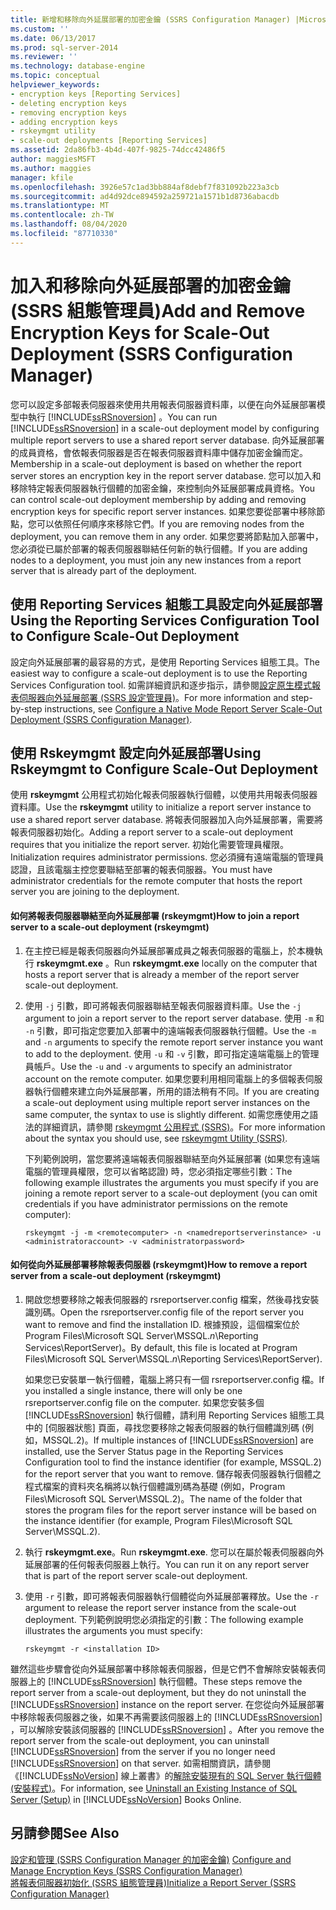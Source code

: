 ```yaml
---
title: 新增和移除向外延展部署的加密金鑰 (SSRS Configuration Manager) |Microsoft Docs
ms.custom: ''
ms.date: 06/13/2017
ms.prod: sql-server-2014
ms.reviewer: ''
ms.technology: database-engine
ms.topic: conceptual
helpviewer_keywords:
- encryption keys [Reporting Services]
- deleting encryption keys
- removing encryption keys
- adding encryption keys
- rskeymgmt utility
- scale-out deployments [Reporting Services]
ms.assetid: 2da86fb3-4b4d-407f-9825-74dcc42486f5
author: maggiesMSFT
ms.author: maggies
manager: kfile
ms.openlocfilehash: 3926e57c1ad3bb884af8debf7f831092b223a3cb
ms.sourcegitcommit: ad4d92dce894592a259721a1571b1d8736abacdb
ms.translationtype: MT
ms.contentlocale: zh-TW
ms.lasthandoff: 08/04/2020
ms.locfileid: "87710330"
---
```

# <a name="add-and-remove-encryption-keys-for-scale-out-deployment-ssrs-configuration-manager"></a><span data-ttu-id="fa5a4-102">加入和移除向外延展部署的加密金鑰 (SSRS 組態管理員)</span><span class="sxs-lookup"><span data-stu-id="fa5a4-102">Add and Remove Encryption Keys for Scale-Out Deployment (SSRS Configuration Manager)</span></span>
  <span data-ttu-id="fa5a4-103">您可以設定多部報表伺服器來使用共用報表伺服器資料庫，以便在向外延展部署模型中執行 [!INCLUDE[ssRSnoversion](../../includes/ssrsnoversion-md.md)] 。</span><span class="sxs-lookup"><span data-stu-id="fa5a4-103">You can run [!INCLUDE[ssRSnoversion](../../includes/ssrsnoversion-md.md)] in a scale-out deployment model by configuring multiple report servers to use a shared report server database.</span></span> <span data-ttu-id="fa5a4-104">向外延展部署的成員資格，會依報表伺服器是否在報表伺服器資料庫中儲存加密金鑰而定。</span><span class="sxs-lookup"><span data-stu-id="fa5a4-104">Membership in a scale-out deployment is based on whether the report server stores an encryption key in the report server database.</span></span> <span data-ttu-id="fa5a4-105">您可以加入和移除特定報表伺服器執行個體的加密金鑰，來控制向外延展部署成員資格。</span><span class="sxs-lookup"><span data-stu-id="fa5a4-105">You can control scale-out deployment membership by adding and removing encryption keys for specific report server instances.</span></span> <span data-ttu-id="fa5a4-106">如果您要從部署中移除節點，您可以依照任何順序來移除它們。</span><span class="sxs-lookup"><span data-stu-id="fa5a4-106">If you are removing nodes from the deployment, you can remove them in any order.</span></span> <span data-ttu-id="fa5a4-107">如果您要將節點加入部署中，您必須從已屬於部署的報表伺服器聯結任何新的執行個體。</span><span class="sxs-lookup"><span data-stu-id="fa5a4-107">If you are adding nodes to a deployment, you must join any new instances from a report server that is already part of the deployment.</span></span>  
  
## <a name="using-the-reporting-services-configuration-tool-to-configure-scale-out-deployment"></a><span data-ttu-id="fa5a4-108">使用 Reporting Services 組態工具設定向外延展部署</span><span class="sxs-lookup"><span data-stu-id="fa5a4-108">Using the Reporting Services Configuration Tool to Configure Scale-Out Deployment</span></span>  
 <span data-ttu-id="fa5a4-109">設定向外延展部署的最容易的方式，是使用 Reporting Services 組態工具。</span><span class="sxs-lookup"><span data-stu-id="fa5a4-109">The easiest way to configure a scale-out deployment is to use the Reporting Services Configuration tool.</span></span> <span data-ttu-id="fa5a4-110">如需詳細資訊和逐步指示，請參閱[設定原生模式報表伺服器向外延展部署 &#40;SSRS 設定管理員&#41;](configure-a-native-mode-report-server-scale-out-deployment.md)。</span><span class="sxs-lookup"><span data-stu-id="fa5a4-110">For more information and step-by-step instructions, see [Configure a Native Mode Report Server Scale-Out Deployment &#40;SSRS Configuration Manager&#41;](configure-a-native-mode-report-server-scale-out-deployment.md).</span></span>  
  
## <a name="using-rskeymgmt-to-configure-scale-out-deployment"></a><span data-ttu-id="fa5a4-111">使用 Rskeymgmt 設定向外延展部署</span><span class="sxs-lookup"><span data-stu-id="fa5a4-111">Using Rskeymgmt to Configure Scale-Out Deployment</span></span>  
 <span data-ttu-id="fa5a4-112">使用 **rskeymgmt** 公用程式初始化報表伺服器執行個體，以使用共用報表伺服器資料庫。</span><span class="sxs-lookup"><span data-stu-id="fa5a4-112">Use the **rskeymgmt** utility to initialize a report server instance to use a shared report server database.</span></span> <span data-ttu-id="fa5a4-113">將報表伺服器加入向外延展部署，需要將報表伺服器初始化。</span><span class="sxs-lookup"><span data-stu-id="fa5a4-113">Adding a report server to a scale-out deployment requires that you initialize the report server.</span></span> <span data-ttu-id="fa5a4-114">初始化需要管理員權限。</span><span class="sxs-lookup"><span data-stu-id="fa5a4-114">Initialization requires administrator permissions.</span></span> <span data-ttu-id="fa5a4-115">您必須擁有遠端電腦的管理員認證，且該電腦主控您要聯結至部署的報表伺服器。</span><span class="sxs-lookup"><span data-stu-id="fa5a4-115">You must have administrator credentials for the remote computer that hosts the report server you are joining to the deployment.</span></span>  
  
#### <a name="how-to-join-a-report-server-to-a-scale-out-deployment-rskeymgmt"></a><span data-ttu-id="fa5a4-116">如何將報表伺服器聯結至向外延展部署 (rskeymgmt)</span><span class="sxs-lookup"><span data-stu-id="fa5a4-116">How to join a report server to a scale-out deployment (rskeymgmt)</span></span>  
  
1.  <span data-ttu-id="fa5a4-117">在主控已經是報表伺服器向外延展部署成員之報表伺服器的電腦上，於本機執行 **rskeymgmt.exe** 。</span><span class="sxs-lookup"><span data-stu-id="fa5a4-117">Run **rskeymgmt.exe** locally on the computer that hosts a report server that is already a member of the report server scale-out deployment.</span></span>  
  
2.  <span data-ttu-id="fa5a4-118">使用 `-j` 引數，即可將報表伺服器聯結至報表伺服器資料庫。</span><span class="sxs-lookup"><span data-stu-id="fa5a4-118">Use the `-j` argument to join a report server to the report server database.</span></span> <span data-ttu-id="fa5a4-119">使用 `-m` 和 `-n` 引數，即可指定您要加入部署中的遠端報表伺服器執行個體。</span><span class="sxs-lookup"><span data-stu-id="fa5a4-119">Use the `-m` and `-n` arguments to specify the remote report server instance you want to add to the deployment.</span></span> <span data-ttu-id="fa5a4-120">使用 `-u` 和 `-v` 引數，即可指定遠端電腦上的管理員帳戶。</span><span class="sxs-lookup"><span data-stu-id="fa5a4-120">Use the `-u` and `-v` arguments to specify an administrator account on the remote computer.</span></span> <span data-ttu-id="fa5a4-121">如果您要利用相同電腦上的多個報表伺服器執行個體來建立向外延展部署，所用的語法稍有不同。</span><span class="sxs-lookup"><span data-stu-id="fa5a4-121">If you are creating a scale-out deployment using multiple report server instances on the same computer, the syntax to use is slightly different.</span></span> <span data-ttu-id="fa5a4-122">如需您應使用之語法的詳細資訊，請參閱 [rskeymgmt 公用程式 &#40;SSRS&#41;](../tools/rskeymgmt-utility-ssrs.md)。</span><span class="sxs-lookup"><span data-stu-id="fa5a4-122">For more information about the syntax you should use, see [rskeymgmt Utility &#40;SSRS&#41;](../tools/rskeymgmt-utility-ssrs.md).</span></span>  
  
     <span data-ttu-id="fa5a4-123">下列範例說明，當您要將遠端報表伺服器聯結至向外延展部署 (如果您有遠端電腦的管理員權限，您可以省略認證) 時，您必須指定哪些引數：</span><span class="sxs-lookup"><span data-stu-id="fa5a4-123">The following example illustrates the arguments you must specify if you are joining a remote report server to a scale-out deployment (you can omit credentials if you have administrator permissions on the remote computer):</span></span>  
  
    ```  
    rskeymgmt -j -m <remotecomputer> -n <namedreportserverinstance> -u <administratoraccount> -v <administratorpassword>  
    ```  
  
#### <a name="how-to-remove-a-report-server-from-a-scale-out-deployment-rskeymgmt"></a><span data-ttu-id="fa5a4-124">如何從向外延展部署移除報表伺服器 (rskeymgmt)</span><span class="sxs-lookup"><span data-stu-id="fa5a4-124">How to remove a report server from a scale-out deployment (rskeymgmt)</span></span>  
  
1.  <span data-ttu-id="fa5a4-125">開啟您想要移除之報表伺服器的 rsreportserver.config 檔案，然後尋找安裝識別碼。</span><span class="sxs-lookup"><span data-stu-id="fa5a4-125">Open the rsreportserver.config file of the report server you want to remove and find the installation ID.</span></span> <span data-ttu-id="fa5a4-126">根據預設，這個檔案位於 Program Files\Microsoft SQL Server\MSSQL.*n*\Reporting Services\ReportServer)。</span><span class="sxs-lookup"><span data-stu-id="fa5a4-126">By default, this file is located at Program Files\Microsoft SQL Server\MSSQL.*n*\Reporting Services\ReportServer).</span></span>  
  
     <span data-ttu-id="fa5a4-127">如果您已安裝單一執行個體，電腦上將只有一個 rsreportserver.config 檔。</span><span class="sxs-lookup"><span data-stu-id="fa5a4-127">If you installed a single instance, there will only be one rsreportserver.config file on the computer.</span></span> <span data-ttu-id="fa5a4-128">如果您安裝多個 [!INCLUDE[ssRSnoversion](../../includes/ssrsnoversion-md.md)] 執行個體，請利用 Reporting Services 組態工具中的 [伺服器狀態] 頁面，尋找您要移除之報表伺服器的執行個體識別碼 (例如，MSSQL.2)。</span><span class="sxs-lookup"><span data-stu-id="fa5a4-128">If multiple instances of [!INCLUDE[ssRSnoversion](../../includes/ssrsnoversion-md.md)] are installed, use the Server Status page in the Reporting Services Configuration tool to find the instance identifier (for example, MSSQL.2) for the report server that you want to remove.</span></span> <span data-ttu-id="fa5a4-129">儲存報表伺服器執行個體之程式檔案的資料夾名稱將以執行個體識別碼為基礎 (例如，Program Files\Microsoft SQL Server\MSSQL.2)。</span><span class="sxs-lookup"><span data-stu-id="fa5a4-129">The name of the folder that stores the program files for the report server instance will be based on the instance identifier (for example, Program Files\Microsoft SQL Server\MSSQL.2).</span></span>  
  
2.  <span data-ttu-id="fa5a4-130">執行 **rskeymgmt.exe**。</span><span class="sxs-lookup"><span data-stu-id="fa5a4-130">Run **rskeymgmt.exe**.</span></span> <span data-ttu-id="fa5a4-131">您可以在屬於報表伺服器向外延展部署的任何報表伺服器上執行。</span><span class="sxs-lookup"><span data-stu-id="fa5a4-131">You can run it on any report server that is part of the report server scale-out deployment.</span></span>  
  
3.  <span data-ttu-id="fa5a4-132">使用 `-r` 引數，即可將報表伺服器執行個體從向外延展部署釋放。</span><span class="sxs-lookup"><span data-stu-id="fa5a4-132">Use the `-r` argument to release the report server instance from the scale-out deployment.</span></span> <span data-ttu-id="fa5a4-133">下列範例說明您必須指定的引數：</span><span class="sxs-lookup"><span data-stu-id="fa5a4-133">The following example illustrates the arguments you must specify:</span></span>  
  
    ```  
    rskeymgmt -r <installation ID>  
    ```  
  
 <span data-ttu-id="fa5a4-134">雖然這些步驟會從向外延展部署中移除報表伺服器，但是它們不會解除安裝報表伺服器上的 [!INCLUDE[ssRSnoversion](../../includes/ssrsnoversion-md.md)] 執行個體。</span><span class="sxs-lookup"><span data-stu-id="fa5a4-134">These steps remove the report server from a scale-out deployment, but they do not uninstall the [!INCLUDE[ssRSnoversion](../../includes/ssrsnoversion-md.md)] instance on the report server.</span></span> <span data-ttu-id="fa5a4-135">在您從向外延展部署中移除報表伺服器之後，如果不再需要該伺服器上的 [!INCLUDE[ssRSnoversion](../../includes/ssrsnoversion-md.md)] ，可以解除安裝該伺服器的 [!INCLUDE[ssRSnoversion](../../includes/ssrsnoversion-md.md)] 。</span><span class="sxs-lookup"><span data-stu-id="fa5a4-135">After you remove the report server from the scale-out deployment, you can uninstall [!INCLUDE[ssRSnoversion](../../includes/ssrsnoversion-md.md)] from the server if you no longer need [!INCLUDE[ssRSnoversion](../../includes/ssrsnoversion-md.md)] on that server.</span></span> <span data-ttu-id="fa5a4-136">如需相關資訊，請參閱《[!INCLUDE[ssNoVersion](../../includes/ssnoversion-md.md)] 線上叢書》的[解除安裝現有的 SQL Server 執行個體 &#40;安裝程式&#41;](../../sql-server/install/uninstall-an-existing-instance-of-sql-server-setup.md)。</span><span class="sxs-lookup"><span data-stu-id="fa5a4-136">For information, see [Uninstall an Existing Instance of SQL Server &#40;Setup&#41;](../../sql-server/install/uninstall-an-existing-instance-of-sql-server-setup.md) in [!INCLUDE[ssNoVersion](../../includes/ssnoversion-md.md)] Books Online.</span></span>  
  
## <a name="see-also"></a><span data-ttu-id="fa5a4-137">另請參閱</span><span class="sxs-lookup"><span data-stu-id="fa5a4-137">See Also</span></span>  
 <span data-ttu-id="fa5a4-138">[設定和管理 &#40;SSRS Configuration Manager 的加密金鑰&#41;](ssrs-encryption-keys-manage-encryption-keys.md) </span><span class="sxs-lookup"><span data-stu-id="fa5a4-138">[Configure and Manage Encryption Keys &#40;SSRS Configuration Manager&#41;](ssrs-encryption-keys-manage-encryption-keys.md) </span></span>  
 [<span data-ttu-id="fa5a4-139">將報表伺服器初始化 &#40;SSRS 組態管理員&#41;</span><span class="sxs-lookup"><span data-stu-id="fa5a4-139">Initialize a Report Server &#40;SSRS Configuration Manager&#41;</span></span>](ssrs-encryption-keys-initialize-a-report-server.md)  
  
  
